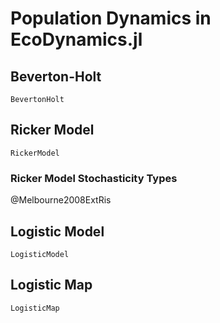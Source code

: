 # Population Dynamics in EcoDynamics.jl


## Beverton-Holt

```@docs
BevertonHolt 
```

## Ricker Model

```@docs
RickerModel
```


### Ricker Model Stochasticity Types

@Melbourne2008ExtRis

## Logistic Model

```@docs
LogisticModel 
```

## Logistic Map

```@docs
LogisticMap
```

